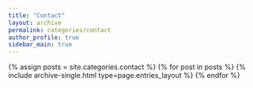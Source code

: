 ```yaml
---
title: "Contact"
layout: archive
permalink: categories/contact
author_profile: true
sidebar_main: true
---
```


{% assign posts = site.categories.contact %}
{% for post in posts %} {% include archive-single.html type=page.entries_layout %} {% endfor %}